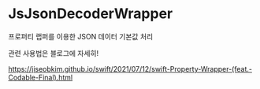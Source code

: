 # JsJsonDecoderWrapper


프로퍼티 랩퍼를 이용한 JSON 데이터 기본값 처리

관련 사용법은 블로그에 자세히!

https://jiseobkim.github.io/swift/2021/07/12/swift-Property-Wrapper-(feat.-Codable-Final).html
